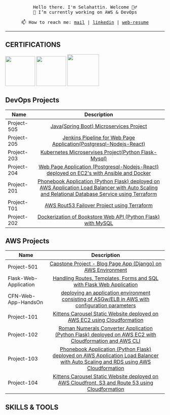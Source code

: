 <p align=center>
<samp>Hello there. I'm Selahattin. Welcome 🦸‍♂️ </a> <br> 🔭 I’m currently working on AWS & DevOps<br></samp>
<!-- <img src="https://github.com/Slhttnunlu/Slhttnunlu/blob/main/giphy.gif" width="350" /> -->
</p>

<p align=center><samp>📫 How to reach me: <a href="selahattinunlu@hotmail.com">mail</a> | <a href="https://www.linkedin.com/in/selahattin-unlu/" target="_blank">linkedin</a> | <a href="http://slhttnunlu.net/" target="_blank">web-resume</a></samp></p>

<hr>

## CERTIFICATIONS
<a href='https://www.credly.com/badges/9454c1fe-6110-4cc6-ad0b-fc7399320405'><img src='https://images.credly.com/size/340x340/images/0e284c3f-5164-4b21-8660-0d84737941bc/image.png' width='94' heigh='94'></a>
<a href='https://www.credly.com/badges/449115e8-7396-476a-8c14-098cf1e8027c'><img src='https://images.credly.com/size/340x340/images/f88d800c-5261-45c6-9515-0458e31c3e16/ckad_from_cncfsite.png' width='94' heigh='94'></a>
<a href='https://www.credly.com/badges/f3aecb44-f22b-47e6-b46a-684f2afc9c68'><img src='https://images.credly.com/size/340x340/images/8b8ed108-e77d-4396-ac59-2504583b9d54/cka_from_cncfsite__281_29.png' width='100' heigh='100'></a>

## DevOps Projects

|  Name                  |                                                    Description                                                                       |
| ----------------------- | :---------------------------------------------------------------------------------------------------------------------------------------: |
|Project-505             |[Java(Spring Boot) Microservices Project](https://github.com/Slhttnunlu/petclinic-microservices1)|
|Project-205             |[Jenkins Pipeline for Web Page Application(Postgresql-Nodejs-React)](https://github.com/Slhttnunlu/cw-todo-app)|
|Project-203             |[Kubernetes Microservises Project(Python Flask-Mysql)](https://github.com/Slhttnunlu/k8s-projects-with-two-microservises)|
|Project-204             |[Web Page Application (Postgresql-Nodejs-React) deployed on EC2's with Ansible and Docker](https://github.com/Slhttnunlu/ansible-project-react-nodejs-postgre)|
|Project-201             |[Phonebook Application (Python Flask) deployed on AWS Application Load Balancer with Auto Scaling and Relational Database Service using Terraform](https://github.com/Slhttnunlu/phonebook-app-with-terraform)|
|Project-T01             |[AWS Rout53 Failover Project using Terraform](https://github.com/Slhttnunlu/aws-failover-routing-with-terraform)|
|Project-202             |[Dockerization of Bookstore Web API (Python Flask) with MySQL](https://github.com/Slhttnunlu/bookstore-api-in-docker)|


## AWS Projects

| Name                  |                                                                                              Description                                                                                              |
| --------------------- | :---------------------------------------------------------------------------------------------------------------------------------------------------------------------------------------------------: |
| Project-501           |                 [Capstone Project - Blog Page App (Django) on AWS Environment](https://github.com/Slhttnunlu/aws-django-app)                 |
| Flask-Web-Application |                                     [Handling Routes, Templates, Forms and SQL with Flask Web Application](http)                                      |
| CFN-Web-App-HandsOn   |                            [deploying an application environment consisting of ASGw/ELB in AWS with configuration parameters](http)                             |
| Project-101           |                      [Kittens Carousel Static Website deployed on AWS EC2 using Cloudformation](http)                       |
| Project-102           |            [Roman Numerals Converter Application (Python Flask) deployed on AWS EC2 with Cloudformation and AWS CLI](http)             |
| Project-103           | [Phonebook Application (Python Flask) deployed on AWS Application Load Balancer with Auto Scaling and RDS using AWS Cloudformation](http) |
| Project-104           |           [Kittens Carousel Static Website deployed on AWS Cloudfront, S3 and Route 53 using Cloudformation](http)            |



## SKILLS & TOOLS
